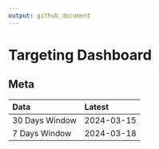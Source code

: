 ```yaml
---
output: github_document
---
```


# Targeting Dashboard



## Meta


|Data           |Latest     |
|:--------------|:----------|
|30 Days Window |2024-03-15 |
|7 Days Window  |2024-03-18 |
